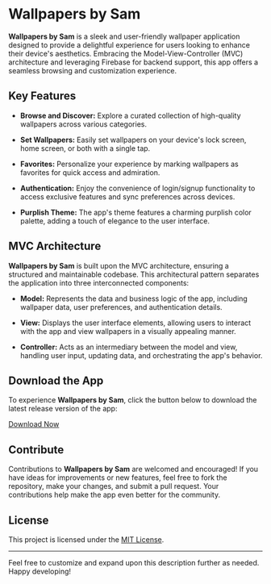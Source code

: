 # Wallpapers by Sam

**Wallpapers by Sam** is a sleek and user-friendly wallpaper application designed to provide a delightful experience for users looking to enhance their device's aesthetics. Embracing the Model-View-Controller (MVC) architecture and leveraging Firebase for backend support, this app offers a seamless browsing and customization experience.

## Key Features

- **Browse and Discover:** Explore a curated collection of high-quality wallpapers across various categories.

- **Set Wallpapers:** Easily set wallpapers on your device's lock screen, home screen, or both with a single tap.

- **Favorites:** Personalize your experience by marking wallpapers as favorites for quick access and admiration.

- **Authentication:** Enjoy the convenience of login/signup functionality to access exclusive features and sync preferences across devices.

- **Purplish Theme:** The app's theme features a charming purplish color palette, adding a touch of elegance to the user interface.

## MVC Architecture

**Wallpapers by Sam** is built upon the MVC architecture, ensuring a structured and maintainable codebase. This architectural pattern separates the application into three interconnected components:

- **Model:** Represents the data and business logic of the app, including wallpaper data, user preferences, and authentication details.

- **View:** Displays the user interface elements, allowing users to interact with the app and view wallpapers in a visually appealing manner.

- **Controller:** Acts as an intermediary between the model and view, handling user input, updating data, and orchestrating the app's behavior.

## Download the App

To experience **Wallpapers by Sam**, click the button below to download the latest release version of the app:

[Download Now](https://github.com/Sambhav0707/Wallpaper_app/releases/download/app/app-release.apk)

## Contribute

Contributions to **Wallpapers by Sam** are welcomed and encouraged! If you have ideas for improvements or new features, feel free to fork the repository, make your changes, and submit a pull request. Your contributions help make the app even better for the community.

## License

This project is licensed under the [MIT License](LICENSE).

---

Feel free to customize and expand upon this description further as needed. Happy developing!
